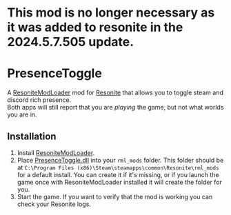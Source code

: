 # This mod is no longer necessary as it was added to resonite in the 2024.5.7.505 update.

# PresenceToggle

A [ResoniteModLoader](https://github.com/resonite-modding-group/ResoniteModLoader) mod for [Resonite](https://resonite.com/) that allows you to toggle steam and discord rich presence.<br>
Both apps will still report that you are *playing* the game, but not what worlds you are in.

## Installation
1. Install [ResoniteModLoader](https://github.com/resonite-modding-group/ResoniteModLoader).
1. Place [PresenceToggle.dll](https://github.com/art0007i/PresenceToggle/releases/latest/download/PresenceToggle.dll) into your `rml_mods` folder. This folder should be at `C:\Program Files (x86)\Steam\steamapps\common\Resonite\rml_mods` for a default install. You can create it if it's missing, or if you launch the game once with ResoniteModLoader installed it will create the folder for you.
1. Start the game. If you want to verify that the mod is working you can check your Resonite logs.
